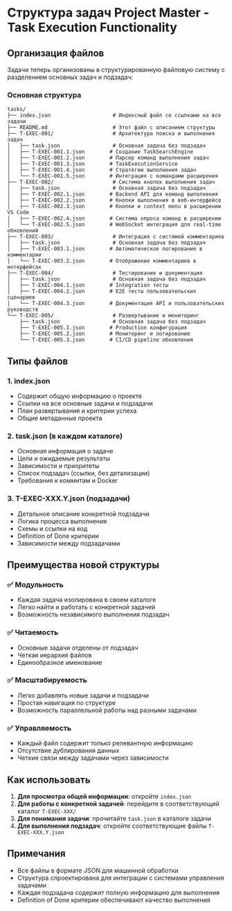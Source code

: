 # Структура задач Project Master - Task Execution Functionality

## Организация файлов

Задачи теперь организованы в структурированную файловую систему с разделением основных задач и подзадач:

### Основная структура
```
tasks/
├── index.json                    # Индексный файл со ссылками на все задачи
├── README.md                     # Этот файл с описанием структуры
├── T-EXEC-001/                   # Архитектура поиска и выполнения задач
│   ├── task.json                 # Основная задача без подзадач
│   ├── T-EXEC-001.1.json        # Создание TaskSearchEngine
│   ├── T-EXEC-001.2.json        # Парсер команд выполнения задач
│   ├── T-EXEC-001.3.json        # TaskExecutionService
│   ├── T-EXEC-001.4.json        # Стратегии выполнения задач
│   └── T-EXEC-001.5.json        # Интеграция с командами расширения
├── T-EXEC-002/                   # Система кнопок выполнения задач
│   ├── task.json                 # Основная задача без подзадач
│   ├── T-EXEC-002.1.json        # Backend API для команд выполнения
│   ├── T-EXEC-002.2.json        # Кнопки выполнения в веб-интерфейсе
│   ├── T-EXEC-002.3.json        # Кнопки и context menu в расширении VS Code
│   ├── T-EXEC-002.4.json        # Система опроса команд в расширении
│   └── T-EXEC-002.5.json        # WebSocket интеграция для real-time обновлений
├── T-EXEC-003/                   # Интеграция с системой комментариев
│   ├── task.json                 # Основная задача без подзадач
│   ├── T-EXEC-003.1.json        # Автоматическое логирование в комментарии
│   └── T-EXEC-003.2.json        # Отображение комментариев в интерфейсах
├── T-EXEC-004/                   # Тестирование и документация
│   ├── task.json                 # Основная задача без подзадач
│   ├── T-EXEC-004.1.json        # Integration тесты
│   ├── T-EXEC-004.2.json        # E2E тесты пользовательских сценариев
│   └── T-EXEC-004.3.json        # Документация API и пользовательских руководств
└── T-EXEC-005/                   # Развертывание и мониторинг
    ├── task.json                 # Основная задача без подзадач
    ├── T-EXEC-005.1.json        # Production конфигурация
    ├── T-EXEC-005.2.json        # Мониторинг и логирование
    └── T-EXEC-005.3.json        # CI/CD pipeline обновления
```

## Типы файлов

### 1. index.json
- Содержит общую информацию о проекте
- Ссылки на все основные задачи и подзадачи
- План развертывания и критерии успеха
- Общие метаданные проекта

### 2. task.json (в каждом каталоге)
- Основная информация о задаче
- Цели и ожидаемые результаты
- Зависимости и приоритеты
- Список подзадач (ссылки, без детализации)
- Требования к коммитам и Docker

### 3. T-EXEC-XXX.Y.json (подзадачи)
- Детальное описание конкретной подзадачи
- Логика процесса выполнения
- Схемы и ссылки на код
- Definition of Done критерии
- Зависимости между подзадачами

## Преимущества новой структуры

### ✅ Модульность
- Каждая задача изолирована в своем каталоге
- Легко найти и работать с конкретной задачей
- Возможность независимого выполнения подзадач

### ✅ Читаемость
- Основные задачи отделены от подзадач
- Четкая иерархия файлов
- Единообразное именование

### ✅ Масштабируемость
- Легко добавлять новые задачи и подзадачи
- Простая навигация по структуре
- Возможность параллельной работы над разными задачами

### ✅ Управляемость
- Каждый файл содержит только релевантную информацию
- Отсутствие дублирования данных
- Четкие связи между задачами через зависимости

## Как использовать

1. **Для просмотра общей информации**: откройте `index.json`
2. **Для работы с конкретной задачей**: перейдите в соответствующий каталог `T-EXEC-XXX/`
3. **Для понимания задачи**: прочитайте `task.json` в каталоге задачи
4. **Для выполнения подзадач**: откройте соответствующие файлы `T-EXEC-XXX.Y.json`

## Примечания

- Все файлы в формате JSON для машинной обработки
- Структура спроектирована для интеграции с системами управления задачами
- Каждая подзадача содержит полную информацию для выполнения
- Definition of Done критерии обеспечивают качество выполнения 